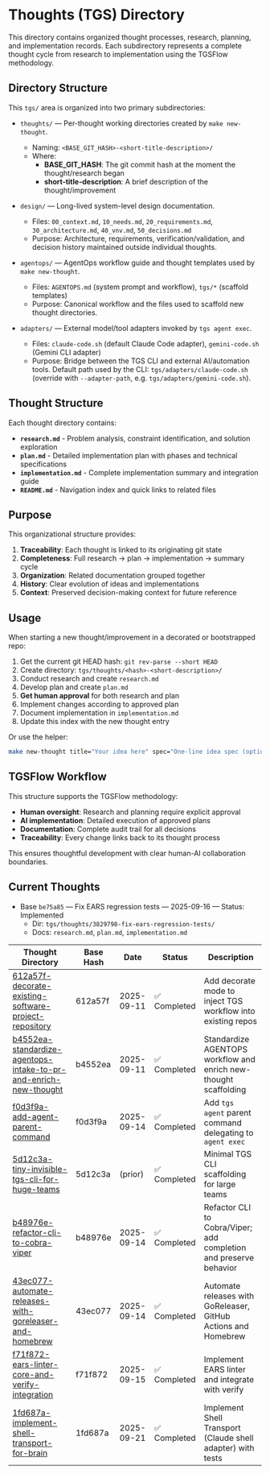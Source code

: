 # Thoughts (TGS) Directory

This directory contains organized thought processes, research, planning, and implementation records. Each subdirectory represents a complete thought cycle from research to implementation using the TGSFlow methodology.

## Directory Structure

This `tgs/` area is organized into two primary subdirectories:

- `thoughts/` — Per-thought working directories created by `make new-thought`.
  - Naming: `<BASE_GIT_HASH>-<short-title-description>/`
  - Where:
    - **BASE_GIT_HASH**: The git commit hash at the moment the thought/research began
    - **short-title-description**: A brief description of the thought/improvement

- `design/` — Long-lived system-level design documentation.
  - Files: `00_context.md`, `10_needs.md`, `20_requirements.md`, `30_architecture.md`, `40_vnv.md`, `50_decisions.md`
  - Purpose: Architecture, requirements, verification/validation, and decision history maintained outside individual thoughts.

- `agentops/` — AgentOps workflow guide and thought templates used by `make new-thought`.
  - Files: `AGENTOPS.md` (system prompt and workflow), `tgs/*` (scaffold templates)
  - Purpose: Canonical workflow and the files used to scaffold new thought directories.

- `adapters/` — External model/tool adapters invoked by `tgs agent exec`.
  - Files: `claude-code.sh` (default Claude Code adapter), `gemini-code.sh` (Gemini CLI adapter)
  - Purpose: Bridge between the TGS CLI and external AI/automation tools. Default path used by the CLI: `tgs/adapters/claude-code.sh` (override with `--adapter-path`, e.g. `tgs/adapters/gemini-code.sh`).

## Thought Structure

Each thought directory contains:

- **`research.md`** - Problem analysis, constraint identification, and solution exploration
- **`plan.md`** - Detailed implementation plan with phases and technical specifications  
- **`implementation.md`** - Complete implementation summary and integration guide
- **`README.md`** - Navigation index and quick links to related files
## Purpose

This organizational structure provides:

1. **Traceability**: Each thought is linked to its originating git state
2. **Completeness**: Full research → plan → implementation → summary cycle
3. **Organization**: Related documentation grouped together
4. **History**: Clear evolution of ideas and implementations
5. **Context**: Preserved decision-making context for future reference

## Usage

When starting a new thought/improvement in a decorated or bootstrapped repo:

1. Get the current git HEAD hash: `git rev-parse --short HEAD`
2. Create directory: `tgs/thoughts/<hash>-<short-description>/`
3. Conduct research and create `research.md`
4. Develop plan and create `plan.md`
5. **Get human approval** for both research and plan
6. Implement changes according to approved plan
7. Document implementation in `implementation.md`
8. Update this index with the new thought entry

Or use the helper:
```bash
make new-thought title="Your idea here" spec="One-line idea spec (optional)"
```
## TGSFlow Workflow

This structure supports the TGSFlow methodology:
- **Human oversight**: Research and planning require explicit approval
- **AI implementation**: Detailed execution of approved plans  
- **Documentation**: Complete audit trail for all decisions
- **Traceability**: Every change links back to its thought process

This ensures thoughtful development with clear human-AI collaboration boundaries.

## Current Thoughts
- Base `be75a85` — Fix EARS regression tests — 2025-09-16 — Status: Implemented
  - Dir: `tgs/thoughts/3829798-fix-ears-regression-tests/`
  - Docs: `research.md`, `plan.md`, `implementation.md`

| Thought Directory | Base Hash | Date | Status | Description |
|------------------|-----------|------|--------|-------------|
| [612a57f-decorate-existing-software-project-repository](./thoughts/612a57f-decorate-existing-software-project-repository/) | 612a57f | 2025-09-11 | ✅ Completed | Add decorate mode to inject TGS workflow into existing repos |
| [b4552ea-standardize-agentops-intake-to-pr-and-enrich-new-thought](./thoughts/b4552ea-standardize-agentops-intake-to-pr-and-enrich-new-thought/) | b4552ea | 2025-09-11 | ✅ Completed | Standardize AGENTOPS workflow and enrich new-thought scaffolding |
| [f0d3f9a-add-agent-parent-command](./thoughts/f0d3f9a-add-agent-parent-command/) | f0d3f9a | 2025-09-14 | ✅ Completed | Add `tgs agent` parent command delegating to `agent exec` |
| [5d12c3a-tiny-invisible-tgs-cli-for-huge-teams](./thoughts/5d12c3a-tiny-invisible-tgs-cli-for-huge-teams/) | 5d12c3a | (prior) | ✅ Completed | Minimal TGS CLI scaffolding for large teams |
| [b48976e-refactor-cli-to-cobra-viper](./thoughts/b48976e-refactor-cli-to-cobra-viper/) | b48976e | 2025-09-14 | ✅ Completed | Refactor CLI to Cobra/Viper; add completion and preserve behavior |
| [43ec077-automate-releases-with-goreleaser-and-homebrew](./thoughts/43ec077-automate-releases-with-goreleaser-and-homebrew/) | 43ec077 | 2025-09-14 | ✅ Completed | Automate releases with GoReleaser, GitHub Actions and Homebrew |
| [f71f872-ears-linter-core-and-verify-integration](./thoughts/f71f872-ears-linter-core-and-verify-integration/) | f71f872 | 2025-09-15 | ✅ Completed | Implement EARS linter and integrate with verify |
| [1fd687a-implement-shell-transport-for-brain](./thoughts/1fd687a-implement-shell-transport-for-brain/) | 1fd687a | 2025-09-21 | ✅ Completed | Implement Shell Transport (Claude shell adapter) with tests |
